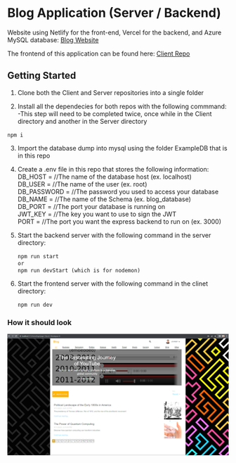 # Blog Application (Server / Backend)

Website using Netlify for the front-end, Vercel for the backend, and Azure MySQL database: [Blog Website](https://johnnymparra-blog.netlify.app/)

The frontend of this application can be found here: [Client Repo](https://github.com/JohnnyParra/BVTCA-Final-Project-Client)

## Getting Started
1. Clone both the Client and Server repositories into a single folder

2. Install all the dependecies for both repos with the following commmand: <br>
     -This step will need to be completed twice, once while in the Client directory and another in the Server directory
```
npm i
```

3. Import the database dump into mysql using the folder ExampleDB that is in this repo

4. Create a .env file in this repo that stores the following information:  <br>
DB_HOST      = //The name of the database host (ex. localhost)  
DB_USER      = //The name of the user (ex. root)  
DB_PASSWORD  = //The password you used to access your database  
DB_NAME      = //The name of the Schema (ex. blog_database)  
DB_PORT      = //The port your database is running on  
JWT_KEY      = //The key you want to use to sign the JWT  
PORT         = //The port you want the express backend to run on (ex. 3000)  

5. Start the backend server with the following command in the server directory:
   ```
   npm run start
   or
   npm run devStart (which is for nodemon)
   ```

6. Start the frontend server with the following command in the clinet directory:
   ```
   npm run dev
   ```

### How it should look
![website screenshot](/public/Blog_screenshot.png)
